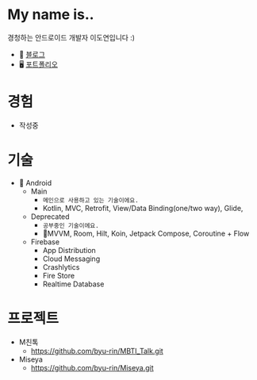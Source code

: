 # My name is..
경청하는 안드로이드 개발자 이도연입니다 :)

- 📨 [블로그](https://velog.io/@simon3397)
- 🖥 [포트폴리오](https://www.notion.so/12efe4f22d974b70825b7df9358028c6)

# 경험
- 작성중

# 기술
- 🤖 Android
   - Main
      - `메인으로 사용하고 있는 기술이에요.`
      - Kotlin, MVC, Retrofit, View/Data Binding(one/two way), Glide, 
   - Deprecated
      - `공부중인 기술이에요.`
      - MVVM, Room, Hilt, Koin, Jetpack Compose, Coroutine + Flow
   - Firebase
      - App Distribution
      - Cloud Messaging
      - Crashlytics
      - Fire Store
      - Realtime Database

# 프로젝트
- M친톡
  - https://github.com/byu-rin/MBTI_Talk.git
- Miseya
  - https://github.com/byu-rin/Miseya.git
